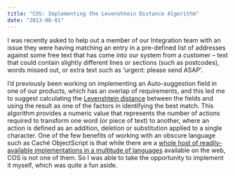 ```yaml
---
title: "COS: Implementing the Levenshtein Distance Algorithm"
date: "2013-08-01"
---
```


I was recently asked to help out a member of our Integration team with an issue they were having matching an entry in a pre-defined list of addresses against some free text that has come into our system from a customer – text that could contain slightly different lines or sections (such as postcodes), words missed out, or extra text such as ‘urgent: please send ASAP’.

I’d previously been working on implementing an Auto-suggestion field in one of our products, which has an overlap of requirements, and this led me to suggest calculating the [Levenshtein distance](https://en.wikipedia.org/wiki/Levenshtein_distance) between the fields and using the result as one of the factors in identifying the best match. This algorithm provides a numeric value that represents the number of actions required to transform one word (or piece of text) to another, where an action is defined as an addition, deletion or substitution applied to a single character.
One of the few benefits of working with an obscure language such as Caché ObjectScript is that while there are a [whole host of readily-available implementations in a multitude of languages](https://en.wikibooks.org/wiki/Algorithm_Implementation/Strings/Levenshtein_distance) available on the web, COS is not one of them. So I was able to take the opportunity to implement it myself, which was quite a fun aside.